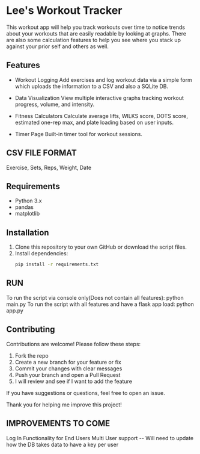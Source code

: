 # Lee's Workout Tracker

This workout app will help you track workouts over time to notice trends about your workouts that are easily readable by looking at graphs.
There are also some calculation features to help you see where you stack up against your prior self and others as well. 

## Features
- Workout Logging
Add exercises and log workout data via a simple form which uploads the information to a CSV and also a SQLite DB.

- Data Visualization
View multiple interactive graphs tracking workout progress, volume, and intensity.

- Fitness Calculators
Calculate average lifts, WILKS score, DOTS score, estimated one-rep max, and plate loading based on user inputs.

- Timer Page
Built-in timer tool for workout sessions.

## CSV FILE FORMAT
Exercise, Sets, Reps, Weight, Date

## Requirements
- Python 3.x
- pandas
- matplotlib

## Installation

1. Clone this repository to your own GitHub or download the script files.
2. Install dependencies:
   ```bash (While in terminal)
   pip install -r requirements.txt
## RUN
To run the script via console only(Does not contain all features): python main.py
To run the script with all features and have a flask app load: python app.py

## Contributing

Contributions are welcome! Please follow these steps:

1. Fork the repo  
2. Create a new branch for your feature or fix  
3. Commit your changes with clear messages  
4. Push your branch and open a Pull Request  
5. I will review and see if I want to add the feature

If you have suggestions or questions, feel free to open an issue.

Thank you for helping me improve this project!


## IMPROVEMENTS TO COME ##
Log In Functionality for End Users
Multi User support -- Will need to update how the DB takes data to have a key per user

